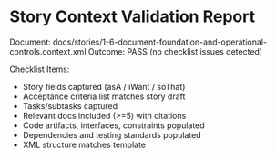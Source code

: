 # Story Context Validation Report

Document: docs/stories/1-6-document-foundation-and-operational-controls.context.xml
Outcome: PASS (no checklist issues detected)

Checklist Items:

- Story fields captured (asA / iWant / soThat)
- Acceptance criteria list matches story draft
- Tasks/subtasks captured
- Relevant docs included (>=5) with citations
- Code artifacts, interfaces, constraints populated
- Dependencies and testing standards populated
- XML structure matches template
